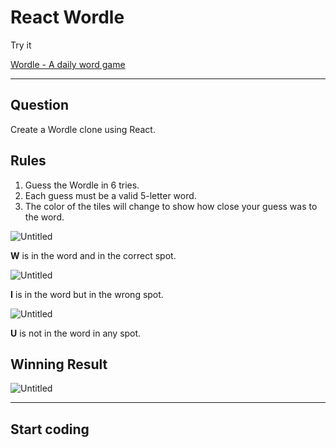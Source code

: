 # React Wordle

Try it

[Wordle - A daily word game](https://www.nytimes.com/games/wordle/index.html)

---

## **Question**

Create a Wordle clone using React.

## Rules

1. Guess the Wordle in 6 tries.
2. Each guess must be a valid 5-letter word.
3. The color of the tiles will change to show how close your guess was to the word.

![Untitled](https://s3-us-west-2.amazonaws.com/secure.notion-static.com/11f45f0d-924f-4287-afb2-4c102f1e409f/Untitled.png)

**W** is in the word and in the correct spot.

![Untitled](https://s3-us-west-2.amazonaws.com/secure.notion-static.com/58c323c2-f4d8-4d89-845e-de6b657dea88/Untitled.png)

**I** is in the word but in the wrong spot.

![Untitled](https://s3-us-west-2.amazonaws.com/secure.notion-static.com/5b3f2b0e-9100-4188-af12-58dff23351af/Untitled.png)

**U** is not in the word in any spot.

## Winning Result

![Untitled](https://s3-us-west-2.amazonaws.com/secure.notion-static.com/547b3c72-9cb5-4925-931a-174afc924d70/Untitled.png)

---

## Start coding
